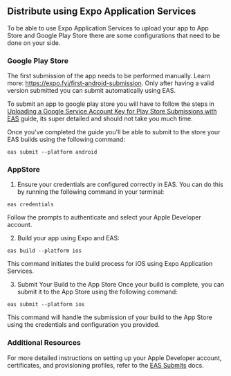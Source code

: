 ## Distribute using Expo Application Services

To be able to use Expo Application Services to upload your app to App Store and Google Play Store there are some configurations that need to be done on your side.

### Google Play Store

The first submission of the app needs to be performed manually. Learn more: https://expo.fyi/first-android-submission. Only after having a valid version submitted you can submit automatically using EAS.

To submit an app to google play store you will have to follow the steps in [Uploading a Google Service Account Key for Play Store Submissions with EAS](https://github.com/expo/fyi/blob/main/creating-google-service-account.md) guide, its super detailed and should not take you much time.

Once you've completed the guide you'll be able to submit to the store your EAS builds using the following command:

`eas submit --platform android`

### AppStore

1. Ensure your credentials are configured correctly in EAS. You can do this by running the following command in your terminal:

`eas credentials`

Follow the prompts to authenticate and select your Apple Developer account.

2. Build your app using Expo and EAS:

`eas build --platform ios`

This command initiates the build process for iOS using Expo Application Services.

3. Submit Your Build to the App Store
   Once your build is complete, you can submit it to the App Store using the following command:

`eas submit --platform ios`

This command will handle the submission of your build to the App Store using the credentials and configuration you provided.

### Additional Resources

For more detailed instructions on setting up your Apple Developer account, certificates, and provisioning profiles, refer to the [EAS Submits](https://docs.expo.dev/submit/introduction/) docs.
